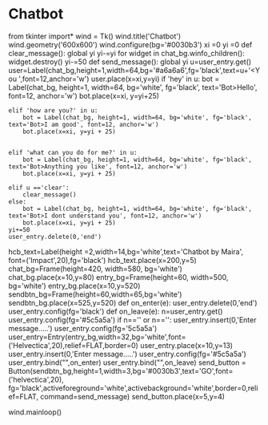# Chatbot
from tkinter import*
wind = Tk()
wind.title('Chatbot')
wind.geometry('600x600')
wind.configure(bg='#0030b3')
xi =0
yi =0
def clear_message():
    global yi
    yi-=yi
    for widget in chat_bg.winfo_children():
        widget.destroy()
    yi-=50
def send_message():
    global yi
    u=user_entry.get()
    user=Label(chat_bg,height=1,width=64,bg='#a6a6a6',fg='black',text=u+'<You ',font=12,anchor='w')
    user.place(x=xi,y=yi)
    if 'hey' in u:
        bot = Label(chat_bg, height=1, width=64, bg='white', fg='black', text='Bot>Hello', font=12, anchor='w')
        bot.place(x=xi, y=yi+25)


    elif 'how are you?' in u:
        bot = Label(chat_bg, height=1, width=64, bg='white', fg='black', text='Bot>I am good', font=12, anchor='w')
        bot.place(x=xi, y=yi + 25)


    elif 'what can you do for me?' in u:
        bot = Label(chat_bg, height=1, width=64, bg='white', fg='black', text='Bot>Anything you like', font=12, anchor='w')
        bot.place(x=xi, y=yi + 25)

    elif u =='clear':
        clear_message()
    else:
        bot = Label(chat_bg, height=1, width=64, bg='white', fg='black', text='Bot>I dont understand you', font=12, anchor='w')
        bot.place(x=xi, y=yi + 25)
    yi+=50
    user_entry.delete(0,'end')


hcb_text=Label(height =2,width=14,bg='white',text='Chatbot by Maira', font=('Impact',20),fg='black')
hcb_text.place(x=200,y=5)
chat_bg=Frame(height=420, width=580, bg='white')
chat_bg.place(x=10,y=80)
entry_bg=Frame(height=60, width=500, bg='white')
entry_bg.place(x=10,y=520)
sendbtn_bg=Frame(height=60,width=65,bg='white')
sendbtn_bg.place(x=525,y=520)
def on_enter(e):
    user_entry.delete(0,'end')
    user_entry.config(fg='black')
def on_leave(e):
    n=user_entry.get()
    user_entry.config(fg='#5c5a5a')
    if n=='' or n=='':
        user_entry.insert(0,'Enter message.....')
        user_entry.config(fg='5c5a5a')
user_entry=Entry(entry_bg,width=32,bg='white',font=('Helvectica',20),relief=FLAT,border=0)
user_entry.place(x=10,y=13)
user_entry.insert(0,'Enter message.....')
user_entry.config(fg='#5c5a5a')
user_entry.bind("<FocusIn>",on_enter)
user_entry.bind("<FocusOut>",on_leave)
send_button = Button(sendbtn_bg,height=1,width=3,bg='#0030b3',text='GO',font=('helvectica',20),
                                fg='black',activeforeground='white',activebackground='white',border=0,relief=FLAT,
                                command=send_message)
send_button.place(x=5,y=4)

wind.mainloop()

